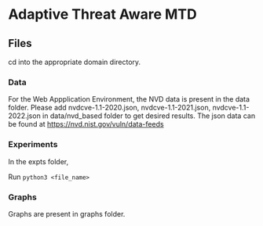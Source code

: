 # Adaptive Threat Aware MTD

## Files

cd into the appropriate domain directory.

### Data

For the Web Appplication Environment, the NVD data is present in the data folder. Please add nvdcve-1.1-2020.json, nvdcve-1.1-2021.json, nvdcve-1.1-2022.json in data/nvd_based folder to get desired results. The json data can be found at https://nvd.nist.gov/vuln/data-feeds

### Experiments

In the expts folder,

Run `python3 <file_name>`

### Graphs

Graphs are present in graphs folder.


